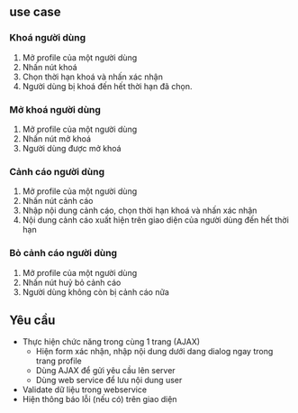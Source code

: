 ## use case ##

### Khoá người dùng ###
  1. Mở profile của một người dùng
  1. Nhấn nút khoá
  1. Chọn thời hạn khoá và nhấn xác nhận
  1. Người dùng bị khoá đến hết thời hạn đã chọn.

### Mở khoá người dùng ###
  1. Mở profile của một người dùng
  1. Nhấn nút mở khoá
  1. Người dùng được mở khoá

### Cảnh cáo người dùng ###
  1. Mở profile của một người dùng
  1. Nhấn nút cảnh cáo
  1. Nhập nội dung cảnh cáo, chọn thời hạn khoá và nhấn xác nhận
  1. Nội dung cảnh cáo xuất hiện trên giao diện của người dùng đến hết thời hạn

### Bỏ cảnh cáo người dùng ###
  1. Mở profile của một người dùng
  1. Nhấn nút huỷ bỏ cảnh cáo
  1. Người dùng không còn bị cảnh cáo nữa

## Yêu cầu ##
  * Thực hiện chức năng trong cùng 1 trang (AJAX)
    * Hiện form xác nhận, nhập nội dung dưới dang dialog ngay trong trang profile
    * Dùng AJAX để gửi yêu cầu lên server
    * Dùng web service để lưu nội dung user
  * Validate dữ liệu trong webservice
  * Hiện thông báo lỗi (nếu có) trên giao diện
